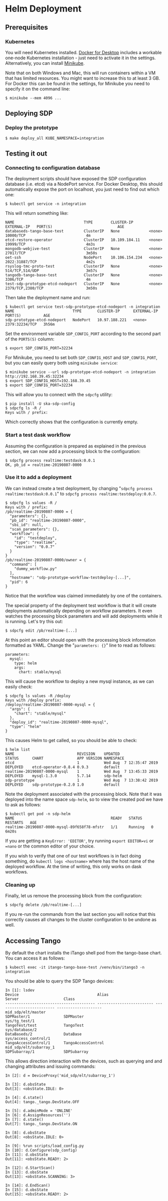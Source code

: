 
Helm Deployment
===============

Prerequisites
-------------

### Kubernetes

You will need Kubernetes installed. [Docker for
Desktop](https://www.docker.com/products/docker-desktop) includes a
workable one-node Kubernetes installation - just need to activate it
in the settings. Alternatively, you can install
[Minikube](https://kubernetes.io/docs/tasks/tools/install-minikube/).

Note that on both Windows and Mac, this will run containers within a
VM that has limited resources. You might want to increase this to at
least 3 GB. For Docker this can be found in the settings, for Minikube
you need to specify it on the command line:

    $ minikube --mem 4096 ...

Deploying SDP
-------------

### Deploy the prototype

```
$ make deploy_all KUBE_NAMESPACE=integration
```

Testing it out
--------------

### Connecting to configuration database

The deployment scripts should have exposed the SDP configuration
database (i.e. etcd) via a NodePort service. For Docker Desktop, this
should automatically expose the port on localhost, you just need to
find out which one:

```
$ kubectl get service -n integration
```

This will return something like:
```
NAME                               TYPE        CLUSTER-IP       EXTERNAL-IP   PORT(S)                             AGE
databaseds-tango-base-test         ClusterIP   None             <none>        10000/TCP                           4m
etcd-restore-operator              ClusterIP   10.109.184.11    <none>        19999/TCP                           4m3s
mongodb-webjive-test               ClusterIP   None             <none>        27017/TCP                           3m50s
oet-ssh                            NodePort    10.106.154.234   <none>        2022:31887/TCP                      4m2s
rsyslog-tmc-proto-test             ClusterIP   None             <none>        514/TCP,514/UDP                     3m57s
tangodb-tango-base-test            ClusterIP   None             <none>        3306/TCP                            4m
test-sdp-prototype-etcd-nodeport   ClusterIP   None             <none>        2379/TCP,2380/TCP                   3m50s
```

Then take the deployment name and run: 

    $ kubectl get service test-sdp-prototype-etcd-nodeport -n integration
    NAME                          TYPE       CLUSTER-IP      EXTERNAL-IP   PORT(S)          AGE
    sdp-prototype-etcd-nodeport   NodePort   10.97.188.221   <none>        2379:32234/TCP   3h56m

Set the environment variable `SDP_CONFIG_PORT` according to the
second part of the `PORTS(S)` column:

    $ export SDP_CONFIG_PORT=32234

For Minikube, you need to set both `SDP_CONFIG_HOST` and
`SDP_CONFIG_PORT`, but you can easily query both using
`minikube service`:

    $ minikube service --url sdp-prototype-etcd-nodeport -n integration
    http://192.168.39.45:32234
    $ export SDP_CONFIG_HOST=192.168.39.45
    $ export SDP_CONFIG_PORT=32234

This will allow you to connect with the `sdpcfg` utility:

    $ pip install -U ska-sdp-config
    $ sdpcfg ls -R /
    Keys with / prefix:

Which correctly shows that the configuration is currently empty.

### Start a test dask workflow
Assuming the configuration is prepared as explained in the previous section, we can now add a processing block to the configuration:

    $ sdpcfg process realtime:testdask:0.0.1
    OK, pb_id = realtime-20190807-0000

### Use it to add a deployment

We can instead create a test deployment, by changing "`sdpcfg process realtime:testdask:0.0.1`" to `sdpcfg process realtime:testdeploy:0.0.7`.

    $ sdpcfg ls values -R /
    Keys with / prefix:
    /pb/realtime-20190807-0000 = {
      "parameters": {},
      "pb_id": "realtime-20190807-0000",
      "sbi_id": null,
      "scan_parameters": {},
      "workflow": {
        "id": "testdeploy",
        "type": "realtime",
        "version": "0.0.7"
      }
    }
    /pb/realtime-20190807-0000/owner = {
      "command": [
        "dummy_workflow.py"
      ],
      "hostname": "sdp-prototype-workflow-testdeploy-[...]",
      "pid": 6
    }

Notice that the workflow was claimed immediately by one of the containers. 

The special property of the deployment test workflow is that it will
create deployments automatically depending on workflow parameters. It
even watches the processing block parameters and will add deployments
while it is running. Let's try this out:

    $ sdpcfg edit /pb/realtime-[...]

At this point an editor should open with the processing block
information formatted as YAML. Change the "`parameters: {}`" line to
read as follows:

    parameters:
      mysql:
        type: helm
        args:
          chart: stable/mysql

This will cause the workflow to deploy a new mysql instance, as we can
easily check:

    $ sdpcfg ls values -R /deploy
    Keys with /deploy prefix:
    /deploy/realtime-20190807-0000-mysql = {
      "args": {
        "chart": "stable/mysql"
      },
      "deploy_id": "realtime-20190807-0000-mysql",
      "type": "helm"
    }

This causes Helm to get called, so you should be able to check:

    $ helm list
    NAME                        	REVISION	UPDATED                 	STATUS  	CHART              	APP VERSION	NAMESPACE
    etcd                        	1       	Wed Aug  7 12:35:47 2019	DEPLOYED	etcd-operator-0.8.4	0.9.3      	default  
    realtime-20190807-0000-mysql	1       	Wed Aug  7 13:45:33 2019	DEPLOYED	mysql-1.3.0        	5.7.14     	sdp-helm 
    sdp-prototype               	1       	Wed Aug  7 13:38:42 2019	DEPLOYED	sdp-prototype-0.2.0	1.0        	default

Note the deployment associated with the processing block. Note that it
was deployed into the name space `sdp-helm`, so to view the created pod we
have to ask as follows:

    $ kubectl get pod -n sdp-helm
    NAME                                           READY   STATUS    RESTARTS   AGE
    realtime-20190807-0000-mysql-89f658f78-mfstr   1/1     Running   0          6m20s

If you are getting a `KeyError: 'EDITOR'`, try running `export EDITOR=vi` or `=nano` or the common editor of your choice.

If you wish to verify that one of our test workflows is in fact doing something, do `kubectl logs <hostname>` where <hostname> has the host name of the deployed workflow. At the time of writing, this only works on dask workflows. 

### Cleaning up

Finally, let us remove the processing block from the configuration:

    $ sdpcfg delete /pb/realtime-[...]

If you re-run the commands from the last section you will notice that
this correctly causes all changes to the cluster configuration to be
undone as well.

Accessing Tango
---------------

By default the chart installs the iTango shell pod from the tango-base
chart. You can access it as follows:

    $ kubectl exec -it itango-tango-base-test /venv/bin/itango3 -n integration

You should be able to query the SDP Tango devices:

    In [1]: lsdev
    Device                                   Alias                     Server                    Class
    ---------------------------------------- ------------------------- ------------------------- --------------------
    mid_sdp/elt/master                                                 SDPMaster/1               SDPMaster
    sys/tg_test/1                                                      TangoTest/test            TangoTest
    sys/database/2                                                     DataBaseds/2              DataBase
    sys/access_control/1                                               TangoAccessControl/1      TangoAccessControl
    mid_sdp/elt/subarray_1                                             SDPSubarray/1             SDPSubarray

This allows direction interaction with the devices, such as querying and
and changing attributes and issuing commands:

    In [2]: d = DeviceProxy('mid_sdp/elt/subarray_1')

    In [3]: d.obsState
    Out[3]: <obsState.IDLE: 0>
    
    In [4]: d.state()
    Out[4]: tango._tango.DevState.OFF
    
    In [5]: d.adminMode = 'ONLINE'
    In [6]: d.AssignResources('')
    In [7]: d.state()
    Out[7]: tango._tango.DevState.ON
    
    In [8]: d.obsState
    Out[8]: <obsState.IDLE: 0>
    
    In [9]: %run scripts/load_config.py      
    In [10]: d.Configure(sdp_config)
    In [11]: d.obsState
    Out[11]: <obsState.READY: 2>
    
    In [12]: d.StartScan()
    In [13]: d.obsState
    Out[13]: <obsState.SCANNING: 3>
    
    In [14]: d.EndScan()
    In [15]: d.obsState
    Out[15]: <obsState.READY: 2>



